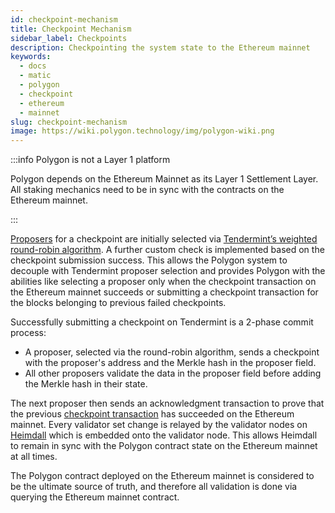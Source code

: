 ```yaml
---
id: checkpoint-mechanism
title: Checkpoint Mechanism
sidebar_label: Checkpoints
description: Checkpointing the system state to the Ethereum mainnet
keywords:
  - docs
  - matic
  - polygon
  - checkpoint
  - ethereum
  - mainnet
slug: checkpoint-mechanism
image: https://wiki.polygon.technology/img/polygon-wiki.png
---
```


:::info Polygon is not a Layer 1 platform

Polygon depends on the Ethereum Mainnet as its Layer 1 Settlement Layer. All staking mechanics need to be in sync with the contracts on the Ethereum mainnet.

:::

[Proposers](/docs/maintain/glossary.md#proposer) for a checkpoint are initially selected via [Tendermint’s weighted round-robin algorithm](https://docs.tendermint.com/master/spec/consensus/proposer-selection.html). A further custom check is implemented based on the checkpoint submission success. This allows the Polygon system to decouple with Tendermint proposer selection and provides Polygon with the abilities like selecting a proposer only when the checkpoint transaction on the Ethereum mainnet succeeds or submitting a checkpoint transaction for the blocks belonging to previous failed checkpoints.

Successfully submitting a checkpoint on Tendermint is a 2-phase commit process:

* A proposer, selected via the round-robin algorithm, sends a checkpoint with the proposer's address and the Merkle hash in the proposer field.
* All other proposers validate the data in the proposer field before adding the Merkle hash in their state.

The next proposer then sends an acknowledgment transaction to prove that the previous [checkpoint transaction](/docs/maintain/glossary.md#checkpoint-transaction) has succeeded on the Ethereum mainnet. Every validator set change is relayed by the validator nodes on [Heimdall](/docs/maintain/glossary.md#heimdall) which is embedded onto the validator node. This allows Heimdall to remain in sync with the Polygon contract state on the Ethereum mainnet at all times.

The Polygon contract deployed on the Ethereum mainnet is considered to be the ultimate source of truth, and therefore all validation is done via querying the Ethereum mainnet contract.

